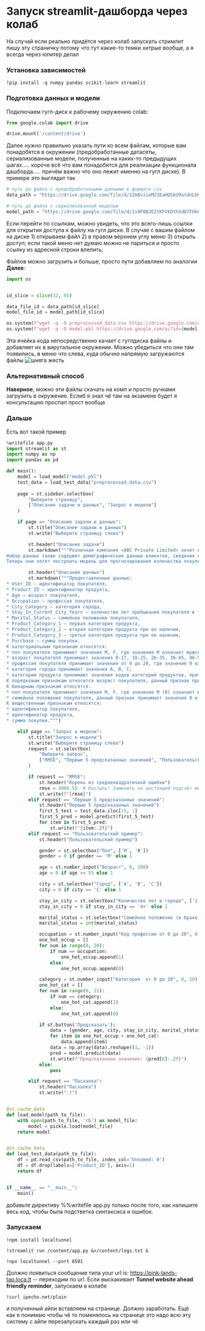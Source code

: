 # Запуск streamlit-дашборда через колаб

На случай если реально придётся через колаб запускать стримлит пишу эту страничку потому что тут какие-то темки хитрые вообще, а я всегда через юпитер делал

### Установка зависимостей
```
!pip install -q numpy pandas scikit-learn streamlit
```
### Подготовка данных и модели
Подключаем гугл-диск к рабочему окружению colab:
```python
from google.colab import drive

drive.mount('/content/drive')
```
Далее нужно правильно указать пути ко всем файлам, которые вам понадобятся в окружении (предобработанные датасеты, сериализованные модели, полученные на каких-то предыдущих шагах..... короче всё что вам понадобится для реализации функционала дашборда..... причём важно что оно лежит именно на гугл диске). В примере это выглядит так
```python
# путь до файла с предобработанными данными в формате csv
data_path = "https://drive.google.com/file/d/1Zm8viieM23EaHQ5kU9atdnLUm72HDd2H/view?usp=share_link"

# путь до файла с сериализованной моделью
model_path = "https://drive.google.com/file/d/1s9F0BJE2tKFVkDth5dO7FHkLa0MfH2ab/view?usp=share_link"
```
Если перейти по ссылкам, можно увидеть, что это всего-лишь ссылки для открытия доступа к файлу на гугл диске. В случае с вашим файлом на диске 1) открываем файл 2) в правом верхнем углу меню 3) открыть доступ;
если такой меню нет думаю можно не париться и просто ссылку из адресной строки влепить;

Файлов можно загрузить и больше, просто пути добавляем по аналогии
**Далее**:
```python
import os


id_slice = slice(32, 65)

data_file_id = data_path[id_slice]
model_file_id = model_path[id_slice]

os.system(f"wget -q -O preprocessed_data.csv https://drive.google.com/uc?id={data_file_id}")
os.system(f"wget -q -O model.pkl https://drive.google.com/uc?id={model_file_id}")
```

Эта ячейка кода непосредственно качает с гуглдиска файлы и добавляет их в вирутальное окружение. Можно убедиться что они там появились, в меню что слева, куда обычно напрямую загружаются файлы
![шняга жесть](шняга_жесть.png)

### Альтернативный способ

**Наверное**, можно эти файлы скачать на комп и просто ручками загрузить в окружение. Еслиб я знал чё там на экзамене будет я консультацию проспал прост вообще

### Дальше

Есть вот такой пример
```python
%writefile app.py
import streamlit as st
import numpy as np
import pandas as pd

def main():
    model = load_model("model.pkl")
    test_data = load_test_data("preprocessed_data.csv")
    
    page = st.sidebar.selectbox(
        "Выберите страницу",
        ["Описание задачи и данных", "Запрос к модели"]
    )

    if page == "Описание задачи и данных":
        st.title("Описание задачи и данных")
        st.write("Выберите страницу слева")

        st.header("Описание задачи")
        st.markdown("""Розничная компания «ABC Private Limited» хочет понять покупательское поведение (в частности, сумму покупки) по отношению к различным продуктам разных категорий. Они поделились сводкой покупок различных клиентов для избранных продуктов большого объема за последний месяц.
Набор данных также содержит демографические данные клиентов, сведения о продукте и общую сумму покупки за последний месяц. 
Теперь они хотят построить модель для прогнозирования количества покупок клиентов по различным продуктам, которая поможет им создавать персонализированные предложения для клиентов по разным продуктам.""")

        st.header("Описание данных")
        st.markdown("""Предоставленные данные:
* User_ID – идентификатор покупателя,
* Product_ID – идентификатор продукта,
* Age – возраст покупателя,
* Occupation – профессия покупателя,
* City_Category – категория города,
* Stay_In_Current_City_Years – количество лет пребывания покупателя в текущем городе,
* Marital_Status – семейное положение покупателя,
* Product_Category_1 – первая категория продукта,
* Product_Category_2 – вторая категория продукта при ее наличии,
* Product_Category_3 – третья категория продукта при ее наличии,
* Purchase – сумма покупки.
К категориальным признакам относятся:
* пол покупателя принимает значения M, F, где значение M означает мужской пол, а значение F – женский пол;
* возраст покупателя принимает значения 0-17, 18-25, 26-35, 36-45, 46-50, 51-55, 55+;
* профессия покупателя принимает значения от 0 до 20, где значение 0 означает отсутствие профессии у покупателя, остальные значения означают код профессии;
* категория города принимает значения A, B, C;
* категории продукта принимают значения кодов категорий продуктов, причем продукт всегда имеет хотя бы одну категорию и ее значение записывается в признаке Product_Category_1, если продукт относится еще к каким-либо категориям, то код таких категорий записывается в признаках Product_Category_2 и Product_Category_3 соответственно.
К порядковым признакам относится возраст покупателя, данный признак принимает значения 0-17, 18-25, 26-35, 36-45, 46-50, 51-55, 55+.
К бинарным признакам относятся:
* пол покупателя принимает значения M, F, где значение M (0) означает мужской пол, а значение F (1) – женский пол;
* семейное положение покупателя, данный признак принимает значения 0 и 1, где значение 1 означает, что покупатель состоит в браке, значение 0 – не состоит в браке.
К вещественным признакам относятся:
* идентификатор покупателя,
* идентификатор продукта,
* сумма покупки.""")

    elif page == "Запрос к модели":
        st.title("Запрос к модели")
        st.write("Выберите страницу слева")
        request = st.selectbox(
            "Выберите запрос",
            ["RMSE", "Первые 5 предсказанных значений", "Пользовательский пример", "Пасхалка"]
        )

        if request == "RMSE":
            st.header("Корень из среднеквадратичной ошибки")
            rmse = 3006.55  # Костыль! Заменить на настоящий подсчёт метрики
            st.write(f"{rmse}")
        elif request == "Первые 5 предсказанных значений":
            st.header("Первые 5 предсказанных значений")
            first_5_test = test_data.iloc[:5, :]
            first_5_pred = model.predict(first_5_test)
            for item in first_5_pred:
                st.write(f"{item:.2f}")
        elif request == "Пользовательский пример":
            st.header("Пользовательский пример")

            gender = st.selectbox("Пол", ['М', 'Ж'])
            gender = 0 if gender == 'М' else 1

            age = st.number_input("Возраст", 0, 100)
            age = 0 if age >= 55 else 1

            city = st.selectbox("Город", ['A', 'B', 'C'])
            city = 0 if city == 'C' else 1

            stay_in_city = st.selectbox("Количество лет в городе", ['1', '2', '3', '4+'])
            stay_in_city = 0 if stay_in_city == '4+' else 1

            marital_status = st.selectbox("Семейное положение (в браке - 1, иначе - 0)", [0, 1])
            marital_status = int(marital_status)

            occupation = st.number_input("Код профессии от 0 до 20", 0, 19)
            one_hot_occup = []
            for num in range(0, 20):
                if num == occupation:
                    one_hot_occup.append(1)
                else:
                    one_hot_occup.append(0)

            category = st.number_input("Категория  от 0 до 20", 0, 20)
            one_hot_cat = []
            for num in range(0, 21):
                if num == category:
                    one_hot_cat.append(1)
                else:
                    one_hot_cat.append(0)

            if st.button('Предсказать'):
                data = [gender, age, city, stay_in_city, marital_status]
                for item in one_hot_occup + one_hot_cat:
                    data.append(item)
                data = np.array(data).reshape((1, -1))
                pred = model.predict(data)
                st.write(f"Предсказанное значение: {pred[0]:.2f}")
            else:
                pass

        elif request == "Пасхалка":
            st.header("Пасхалка")
            st.write(":)")


@st.cache_data
def load_model(path_to_file):
    with open(path_to_file, 'rb') as model_file:
        model = pickle.load(model_file)
    return model


@st.cache_data
def load_test_data(path_to_file):
    df = pd.read_csv(path_to_file, index_col='Unnamed: 0')
    df = df.drop(labels=['Product_ID'], axis=1)
    return df


if __name__ == "__main__":
    main()
```

добавьте директиву %%writefile app.py только после того, как напишите весь код, чтобы была подстветка синтаксиса и ошибок.

### Запускаем

```
!npm install localtunnel
```
```
!streamlit run /content/app.py &>/content/logs.txt &
```
```
!npx localtunnel --port 8501
```

Должно появиться сообщение типа your url is: https://pink-lands-tap.loca.lt -- переходим по url.
Если выскакивает **Tunnel website ahead friendly reminder**, запускаем в колабе
```
!curl ipecho.net/plain
```

и полученный айпи вставляем на странице. Должно заработать.
Ещё как я понимаю чтобы чё то поменялось на странице это надо всю эту систему с айпи перезапускать каждый раз или чё
